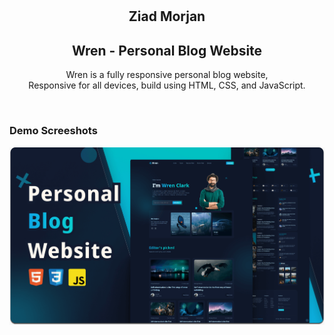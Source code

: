 <div align="center">


  <br />
  <br />

  <h2 align="center">Ziad Morjan</h2>
  <h2 align="center">Wren - Personal Blog Website</h2>

  Wren is a fully responsive personal blog website, <br />Responsive for all devices, build using HTML, CSS, and JavaScript.


</div>

<br />

### Demo Screeshots

![Wren Desktop Demo](./readme-images/desktop.png "Desktop Demo")
